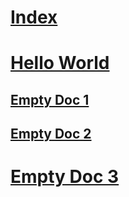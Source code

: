 # [Index](index.md)
# [Hello World](helloworld.md)
## [Empty Doc 1](emptydoc1.md)
## [Empty Doc 2](emptydoc2.md)
# [Empty Doc 3](emptydoc3.md)
